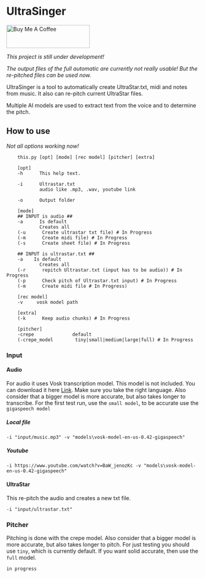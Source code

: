 # UltraSinger 

<a href="https://www.buymeacoffee.com/rakuri255" target="_blank"><img src="https://cdn.buymeacoffee.com/buttons/v2/default-yellow.png" alt="Buy Me A Coffee" style="height: 60px !important;width: 217px !important;" ></a>

_This project is still under development!_

_The output files of the full automatic are currently not really usable!
But the re-pitched files can be used now._

UltraSinger is a tool to automatically create UltraStar.txt, midi and notes from music. 
It also can re-pitch current UltraStar files.

Multiple AI models are used to extract text from the voice and to determine the pitch. 

## How to use

_Not all options working now!_
```commandline
    this.py [opt] [mode] [rec model] [pitcher] [extra]
    
    [opt]
    -h      This help text.
    
    -i      Ultrastar.txt
            audio like .mp3, .wav, youtube link
    
    -o      Output folder
    
    [mode]
    ## INPUT is audio ##
    -a      Is default
            Creates all
    (-u      Create ultrastar txt file) # In Progress
    (-m      Create midi file) # In Progress
    (-s      Create sheet file) # In Progress
    
    ## INPUT is ultrastar.txt ##
    -a    Is default
            Creates all
    (-r      repitch Ultrastar.txt (input has to be audio)) # In Progress
    (-p      Check pitch of Ultrastar.txt input) # In Progress
    (-m      Create midi file # In Progress)

    [rec model]
    -v     vosk model path
      
    [extra]
    (-k      Keep audio chunks) # In Progress
    
    [pitcher]
    -crepe              default
    (-crepe_model        tiny|small|medium|large|full) # In Progress
```

### Input

#### Audio

For audio it uses Vosk transcription model. This model is not included. You can download it here [Link](https://alphacephei.com/vosk/models).
Make sure you take the right language. Also consider that a bigger model is more accurate, but also takes longer to transcribe.
For the first test run, use the `small model`, to be accurate use the `gigaspeech model`

##### Local file

```commandline
-i "input/music.mp3" -v "models\vosk-model-en-us-0.42-gigaspeech"
```

##### Youtube

```commandline
-i https://www.youtube.com/watch?v=BaW_jenozKc -v "models\vosk-model-en-us-0.42-gigaspeech"
```

#### UltraStar

This re-pitch the audio and creates a new txt file.

```commandline
-i "input/ultrastar.txt"
```

### Pitcher

Pitching is done with the crepe model. 
Also consider that a bigger model is more accurate, but also takes longer to pitch.
For just testing you should use `tiny`, which is currently default.
If you want solid accurate, then use the `full` model.

```commandline
in progress
```